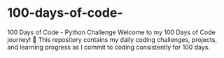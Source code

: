 # 100-days-of-code-
100 Days of Code - Python Challenge Welcome to my 100 Days of Code journey! 🎯 This repository contains my daily coding challenges, projects, and learning progress as I commit to coding consistently for 100 days.
